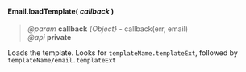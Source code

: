 #### Email.loadTemplate(  _callback_  ) 
> *@param* **callback** _{Object}_  - callback(err, email)  
> *@api* **private**  

Loads the template. Looks for `templateName.templateExt`, followed by `templateName/email.templateExt`

<div class="code-header addGitHubLink" data-file="lib/email.js#L273-L307"> &nbsp;</div><pre class=" language-javascript hideCode api"></pre> 
